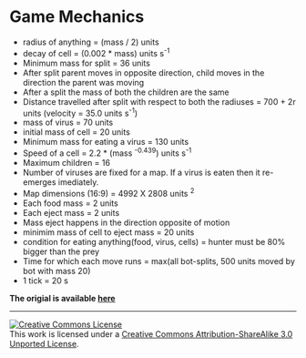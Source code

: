 # Game Mechanics

+ radius of anything = (mass / 2) units
+ decay of cell = (0.002 * mass) units s<sup>-1</sup>
+ Minimum mass for split = 36 units
+ After split parent moves in opposite direction, child moves in the direction the parent was moving
+ After a split the mass of both the children are the same
+ Distance travelled after split with respect to both the radiuses = 700 + 2r units (velocity = 35.0 units s<sup>-1</sup>)
+ mass of virus = 70 units
+ initial mass of cell = 20 units
+ Minimum mass for eating a virus = 130 units
+ Speed of a cell = 2.2 * (mass <sup>-0.439</sup>) units s<sup>-1</sup>
+ Maximum children = 16
+ Number of viruses are fixed for a map. If a virus is eaten then it re-emerges imediately.
+ Map dimensions (16:9) = 4992 X 2808 units <sup>2<sup>
+ Each food mass = 2 units
+ Each eject mass = 2 units
+ Mass eject happens in the direction opposite of motion
+ minimim mass of cell to eject mass = 20 units
+ condition for eating anything(food, virus, cells) = hunter must be 80% bigger than the prey
+ Time for which each move runs = max(all bot-splits, 500 units moved by bot with mass 20)
+ 1 tick = 20 s

**The origial is available [here](http://agar.gcommer.com/index.php?title=Main_Page)**

---

<a rel="license" href="http://creativecommons.org/licenses/by-sa/3.0/"><img alt="Creative Commons License" style="border-width:0" src="https://i.creativecommons.org/l/by-sa/3.0/80x15.png" /></a><br />This work is licensed under a <a rel="license" href="http://creativecommons.org/licenses/by-sa/3.0/">Creative Commons Attribution-ShareAlike 3.0 Unported License</a>.
